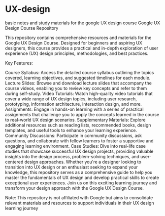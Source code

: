# UX-design
basic notes and study materials for the google UX design course
Google UX Design Course Repository

This repository contains comprehensive resources and materials for the Google UX Design Course. Designed for beginners and aspiring UX designers, this course provides a practical and in-depth exploration of user experience (UX) design principles, methodologies, and best practices.

Key Features:

Course Syllabus: Access the detailed course syllabus outlining the topics covered, learning objectives, and suggested timelines for each module.
Lecture Slides: Browse and download lecture slides that accompany the course videos, enabling you to review key concepts and refer to them during self-study.
Video Tutorials: Watch high-quality video tutorials that cover a wide range of UX design topics, including user research, prototyping, information architecture, interaction design, and more.
Assignments: Engage in hands-on learning with a series of practical assignments that challenge you to apply the concepts learned in the course to real-world UX design scenarios.
Supplementary Materials: Explore additional resources such as reading lists, recommended books, design templates, and useful tools to enhance your learning experience.
Community Discussions: Participate in community discussions, ask questions, and collaborate with fellow learners to foster a supportive and engaging learning environment.
Case Studies: Dive into real-life case studies that showcase successful UX design projects, providing valuable insights into the design process, problem-solving techniques, and user-centered design approaches.
Whether you're a designer looking to transition into UX design or an enthusiast seeking to expand your knowledge, this repository serves as a comprehensive guide to help you master the fundamentals of UX design and develop practical skills to create exceptional user experiences. Join us on this exciting learning journey and transform your design approach with the Google UX Design Course.

Note: This repository is not affiliated with Google but aims to consolidate relevant materials and resources to support individuals in their UX design learning journey
